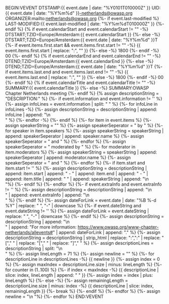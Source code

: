 BEGIN:VEVENT
DTSTAMP:{{ event.date | date: "%Y0101T010000Z" }}
UID:{{ event.date | date: "%Y%m%d" }}-netherlands@owasp.org
ORGANIZER:mailto:netherlands@owasp.org
{%- if event.last-modified %}
LAST-MODIFIED:{{ event.last-modified | date: "%Y%m%dT010000Z" }}
{%- endif %}
{% if event.calendarStart and event.calendarStart != "" -%}
  DTSTART;TZID=Europe/Amsterdam:{{ event.calendarStart }}
{%- else -%}
  DTSTART;TZID=Europe/Amsterdam:{{ event.date | date: "%Y%m%d" }}T
  {%- if event.items.first.start && event.items.first.start != "" -%}
    {{ event.items.first.start | replace: ":", "" }}
  {%- else -%}
    1800
  {%- endif -%}
  00
{%- endif %}
{% if event.calendarEnd and event.calendarEnd != "" -%}
  DTEND;TZID=Europe/Amsterdam:{{ event.calendarEnd }}
{%- else -%}
  DTEND;TZID=Europe/Amsterdam:{{ event.date | date: "%Y%m%d" }}T
  {%- if event.items.last.end and event.items.last.end != "" -%}
    {{ event.items.last.end | replace: ":", "" }}
  {%- else -%}
    1800
  {%- endif -%}
  00
{%- endif %}
{% if event.calendarTitle and event.calendarTitle != "" -%}
  SUMMARY:{{ event.calendarTitle }}
{%- else -%}
  SUMMARY:OWASP Chapter Netherlands meeting
{%- endif %}
{% assign descriptionString = "DESCRIPTION:" %}
{%- if event.information and event.information != '' %}
  {%- assign infoLines = event.information | split: "
" %}
  {%- for infoLine in infoLines -%}
    {%- assign descriptionString = descriptionString | append: infoLine | append: "\n  
 " %}
  {%- endfor -%}
{%- endif %}
{%- for item in event.items %}
  {%- assign speakerString = "" %}
  {%- assign speakerSeperator = " by " %}
  {%- for speaker in item.speakers %}
    {%- assign speakerString = speakerString | append: speakerSeperator | append: speaker.name %}
    {%- assign speakerSeperator = " and " %}
  {%- endfor %}
  {%- assign speakerSeperator = " moderated by " %}
  {%- for moderator in item.moderators %}
    {%- assign speakerString = speakerString | append: speakerSeperator | append: moderator.name %}
    {%- assign speakerSeperator = " and " %}
  {%- endfor %}
  {%- if item.start and item.start != '' %}
    {%- assign descriptionString = descriptionString | append: item.start | append: " - " | append: item.end | append: " - " | append: item.title | append: " " | append: speakerString | append: "\n  
 "%}
  {%- endif %}
{%- endfor %}
{%- if event.extraInfo and event.extraInfo != '' %}
  {%- assign descriptionString = descriptionString | append: "\n  
 " | append: event.extraInfo | append: "\n  
 " %}
{%- endif %}
{%- assign dateForLink = event.date | date: "%B %-d %Y" | replace: " ", "-" | downcase %}
{%- if event.dateString and event.dateString != '' %}
  {%- assign dateForLink =  event.dateString | replace: " ", "-" | downcase %}
{%- endif %}
{%- assign descriptionString = descriptionString | append: "\n  
 " | append: "For more information: https://www.owasp.org/www-chapter-netherlands/allevents#" | append: dateForLink | append: "." %}
{%- assign descriptionString = descriptionString | strip_html | replace: "&#58;",":" | replace: " ["," " | replace: "["," " | replace: "]"," " %}
{%- assign descriptionLines = descriptionString | split: "\n  
 " %}
{%- assign lineLength =  71 %}
{%- assign newline = "" %}
{%- for descriptionLine in descriptionLines -%}
  {{ newline }}
    {%- assign index = 0 %}
    {%- assign maxIndex = descriptionLine.size | minus: lineLength %}
    {%- for counter in (1..100) %}
      {%- if index < maxIndex  -%}
        {{ descriptionLine | slice: index, lineLength | append: "
 " }}
        {%- assign index = index | plus: lineLength %}
      {%- else -%}
          {%- assign remainingLength = descriptionLine.size | minus: index -%}
          {{ descriptionLine | slice: index, remainingLength }}
          {%- break %}
      {%- endif %}
    {%- endfor %}
  {%- assign newline = "\n
 "%}
{%- endfor %}
END:VEVENT
